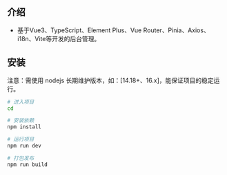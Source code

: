 ## 介绍
- 基于Vue3、TypeScript、Element Plus、Vue Router、Pinia、Axios、i18n、Vite等开发的后台管理。
## 安装
注意：需使用 nodejs 长期维护版本，如：[14.18+、16.x]，能保证项目的稳定运行。

```bash
# 进入项目
cd 

# 安装依赖
npm install

# 运行项目
npm run dev

# 打包发布
npm run build
```
